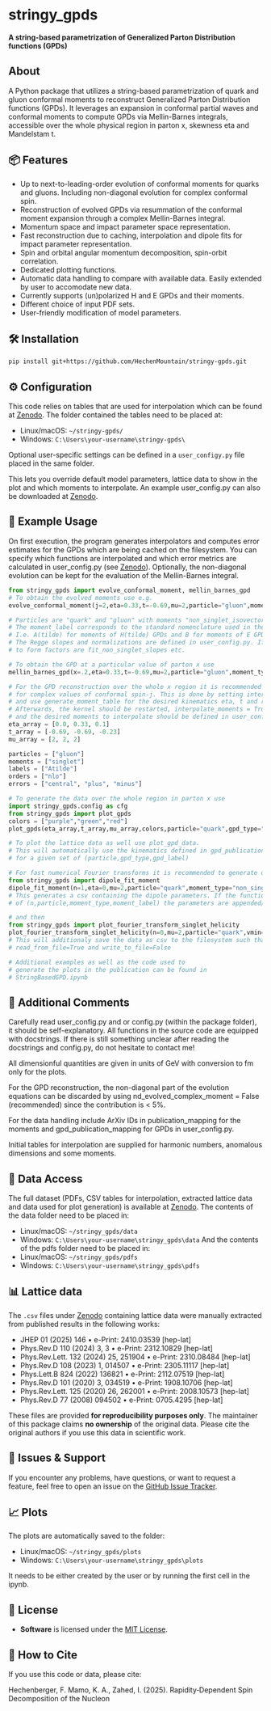 # stringy_gpds

**A string-based parametrization of Generalized Parton Distribution functions (GPDs)** 
## About
A Python package that utilizes a string-based parametrization of quark and gluon conformal moments to reconstruct Generalized Parton Distribution functions (GPDs). It leverages an expansion in conformal partial waves and conformal moments to compute GPDs via Mellin-Barnes integrals, accessible over the whole physical region in parton x, skewness eta and Mandelstam t.

## 📦 Features

- Up to next-to-leading-order evolution of conformal moments for quarks and gluons. Including non-diagonal evolution for complex conformal spin.
- Reconstruction of evolved GPDs via resummation of the conformal moment expansion through a complex Mellin-Barnes integral.
- Momentum space and impact parameter space representation.
- Fast reconstruction due to caching, interpolation and dipole fits for impact parameter representation.
- Spin and orbital angular momentum decomposition, spin-orbit correlation.
- Dedicated plotting functions.
- Automatic data handling to compare with available data. Easily extended by user to accomodate new data.
- Currently supports (un)polarized H and E GPDs and their moments.
- Different choice of input PDF sets.
- User-friendly modification of model parameters.

## 🛠 Installation

```bash
pip install git+https://github.com/HechenMountain/stringy-gpds.git
```

## ⚙️ Configuration
This code relies on tables that are used for interpolation which can be found at [Zenodo](https://doi.org/10.5281/zenodo.15738460).
The folder contained the tables need to be placed at:
- Linux/macOS: `~/stringy-gpds/`
- Windows: `C:\Users\your-username\stringy-gpds\`

Optional user-specific settings can be defined in a `user_configy.py` file placed in the same folder.

This lets you override default model parameters, lattice data to show in the plot and which moments to interpolate.
An example user_config.py can also be downloaded at [Zenodo](https://doi.org/10.5281/zenodo.15738460).

## 🚀 Example Usage
On first execution, the program generates interpolators and computes error estimates for the GPDs which are being cached on the filesystem.
You can specify which functions are interpolated and which error metrics are calculated in user_config.py (see [Zenodo](https://doi.org/10.5281/zenodo.15738460)).
Optionally, the non-diagonal evolution can be kept for the evaluation of the Mellin-Barnes integral.

```python
from stringy_gpds import evolve_conformal_moment, mellin_barnes_gpd
# To obtain the evolved moments use e.g.
evolve_conformal_moment(j=2,eta=0.33,t=-0.69,mu=2,particle="gluon",moment_type="singlet",moment_label="Atilde",evolution_order="nlo")

# Particles are "quark" and "gluon" with moments "non_singlet_isovector", "non_singlet_isoscalar" and "singlet". 
# The moment_label corresponds to the standard nomenclature used in the literature, but with the D-term implicit.
# I.e. A(tilde) for moments of H(tilde) GPDs and B for moments of E GPD.
# The Regge slopes and normalizations are defined in user_config.py. If a different PDF set is used, the corresponding functions to fit
# to form factors are fit_non_singlet_slopes etc.

# To obtain the GPD at a particular value of parton x use
mellin_barnes_gpd(x=.2,eta=0.33,t=-0.69,mu=2,particle="gluon",moment_type="singlet",moment_label="Atilde",evolution_order="nlo")

# For the GPD reconstruction over the whole x region it is recommended to interpolate the moments
# for complex values of conformal spin-j. This is done by setting interpolate_moments = False in user_config.py
# and use generate_moment_table for the desired kinematics eta, t and resolution scale mu. 
# Afterwards, the kernel should be restarted, interpolate_moments = True
# and the desired moments to interpolate should be defined in user_config.py using e.g.
eta_array = [0.0, 0.33, 0.1]
t_array = [-0.69, -0.69, -0.23]
mu_array = [2, 2, 2]

particles = ["gluon"]
moments = ["singlet"]
labels = ["Atilde"]
orders = ["nlo"]
errors = ["central", "plus", "minus"]

# To generate the data over the whole region in parton x use
import stringy_gpds.config as cfg
from stringy_gpds import plot_gpds
colors = ["purple","green","red"]
plot_gpds(eta_array,t_array,mu_array,colors,particle="quark",gpd_type="non_singlet_isovector",gpd_label="H",evolution_order="nlo",error_bars=True, read_from_file= False,write_to_file=True, y_0=0, y_1=2.5,plot_legend=True)

# To plot the lattice data as well use plot_gpd_data. 
# This will automatically use the kinematics defined in gpd_publication_mapping in user_config.py
# for a given set of (particle,gpd_type,gpd_label)

# For fast numerical Fourier transforms it is recommended to generate dipole fits using e.g.
from stringy_gpds import dipole_fit_moment
dipole_fit_moment(n=1,eta=0,mu=2,particle="quark",moment_type="non_singlet_isovector",moment_label="Atilde")
# This generates a csv containing the dipole parameters. If the function is called for various combinations
# of (n,particle,moment_type,moment_label) the parameters are appended/updated in the same csv.

# and then
from stringy_gpds import plot_fourier_transform_singlet_helicity
plot_fourier_transform_singlet_helicity(n=0,mu=2,particle="quark",vmin=0,vmax=0.7,ymin=0,ymax=1,read_from_file=False,write_to_file=True)
# This will additionaly save the data as csv to the filesystem such that it can be read from the filesystem using 
# read_from_file=True and write_to_file=False

# Additional examples as well as the code used to 
# generate the plots in the publication can be found in 
# StringBasedGPD.ipynb
```

## 💬 Additional Comments
Carefully read user_config.py and or config.py (within the package folder), it should be self-explanatory. 
All functions in the source code are equipped with docstrings.
If there is still something unclear after reading the docstrings and config.py, do not hesitate to contact me!

All dimensionful quantities are given in units of GeV with conversion to fm only for the plots.

For the GPD reconstruction, the non-diagonal part of the evolution equations can be discarded by using nd_evolved_complex_moment = False (recommended) 
since the contribution is < 5%.

For the data handling include ArXiv IDs in publication_mapping for the moments and gpd_publication_mapping for GPDs in user_config.py.

Initial tables for interpolation are supplied for harmonic numbers, anomalous dimensions and some moments.

## 📁 Data Access

The full dataset (PDFs, CSV tables for interpolation, extracted lattice data and data used for plot generation) 
is available at [Zenodo](https://doi.org/10.5281/zenodo.15738460). The contents of the data folder need to be placed in:
- Linux/macOS: `~/stringy_gpds/data`
- Windows: `C:\Users\your-username\stringy_gpds\data`
And the contents of the pdfs folder need to be placed in:
- Linux/macOS: `~/stringy_gpds/pdfs`
- Windows: `C:\Users\your-username\stringy_gpds\pdfs`


## 📊 Lattice data
The `.csv` files under [Zenodo](https://doi.org/10.5281/zenodo.15738460) containing lattice data
were manually extracted from published results in the following works:
- JHEP 01 (2025) 146 • e-Print: 2410.03539 [hep-lat]
- Phys.Rev.D 110 (2024) 3, 3 • e-Print: 2312.10829 [hep-lat]
- Phys.Rev.Lett. 132 (2024) 25, 251904 • e-Print: 2310.08484 [hep-lat]
- Phys.Rev.D 108 (2023) 1, 014507 • e-Print: 2305.11117 [hep-lat]
- Phys.Lett.B 824 (2022) 136821 • e-Print: 2112.07519 [hep-lat]
- Phys.Rev.D 101 (2020) 3, 034519 • e-Print: 1908.10706 [hep-lat]
- Phys.Rev.Lett. 125 (2020) 26, 262001 • e-Print: 2008.10573 [hep-lat]
- Phys.Rev.D 77 (2008) 094502 • e-Print: 0705.4295 [hep-lat]

These files are provided **for reproducibility purposes only**. 
The maintainer of this package claims **no ownership** of the original data.
Please cite the original authors if you use this data in scientific work.



## 🐛 Issues & Support

If you encounter any problems, have questions, or want to request a feature, feel free to open an issue on the [GitHub Issue Tracker](https://github.com/HechenMountain/stringy-gpds/issues).

## 📈 Plots 
The plots are automatically saved to the folder:
- Linux/macOS: `~/stringy_gpds/plots`
- Windows: `C:\Users\your-username\stringy_gpds\plots`

It needs to be either created by the user or by running the first cell in the ipynb.

## 📄 License

- **Software** is licensed under the [MIT License](LICENSE).

## 📖 How to Cite

If you use this code or data, please cite:

Hechenberger, F. Mamo, K. A., Zahed, I. (2025). Rapidity‑Dependent Spin Decomposition of the Nucleon
